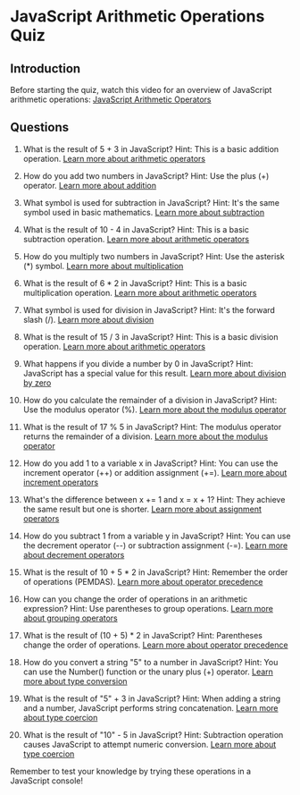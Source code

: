 # JavaScript Arithmetic Operations Quiz

## Introduction
Before starting the quiz, watch this video for an overview of JavaScript arithmetic operations:
[JavaScript Arithmetic Operators](https://www.youtube.com/watch?v=FyGIKD2fxIo)

## Questions

1. What is the result of 5 + 3 in JavaScript?
   Hint: This is a basic addition operation.
   [Learn more about arithmetic operators](https://www.w3schools.com/js/js_arithmetic.asp)

2. How do you add two numbers in JavaScript?
   Hint: Use the plus (+) operator.
   [Learn more about addition](https://www.w3schools.com/js/js_arithmetic.asp)

3. What symbol is used for subtraction in JavaScript?
   Hint: It's the same symbol used in basic mathematics.
   [Learn more about subtraction](https://www.w3schools.com/js/js_arithmetic.asp)

4. What is the result of 10 - 4 in JavaScript?
   Hint: This is a basic subtraction operation.
   [Learn more about arithmetic operators](https://www.w3schools.com/js/js_arithmetic.asp)

5. How do you multiply two numbers in JavaScript?
   Hint: Use the asterisk (*) symbol.
   [Learn more about multiplication](https://www.w3schools.com/js/js_arithmetic.asp)

6. What is the result of 6 * 2 in JavaScript?
   Hint: This is a basic multiplication operation.
   [Learn more about arithmetic operators](https://www.w3schools.com/js/js_arithmetic.asp)

7. What symbol is used for division in JavaScript?
   Hint: It's the forward slash (/).
   [Learn more about division](https://www.w3schools.com/js/js_arithmetic.asp)

8. What is the result of 15 / 3 in JavaScript?
   Hint: This is a basic division operation.
   [Learn more about arithmetic operators](https://www.w3schools.com/js/js_arithmetic.asp)

9. What happens if you divide a number by 0 in JavaScript?
   Hint: JavaScript has a special value for this result.
   [Learn more about division by zero](https://www.w3schools.com/js/js_arithmetic.asp)

10. How do you calculate the remainder of a division in JavaScript?
    Hint: Use the modulus operator (%).
    [Learn more about the modulus operator](https://www.w3schools.com/js/js_arithmetic.asp)

11. What is the result of 17 % 5 in JavaScript?
    Hint: The modulus operator returns the remainder of a division.
    [Learn more about the modulus operator](https://www.w3schools.com/js/js_arithmetic.asp)

12. How do you add 1 to a variable x in JavaScript?
    Hint: You can use the increment operator (++) or addition assignment (+=).
    [Learn more about increment operators](https://www.w3schools.com/js/js_arithmetic.asp)

13. What's the difference between x += 1 and x = x + 1?
    Hint: They achieve the same result but one is shorter.
    [Learn more about assignment operators](https://www.w3schools.com/js/js_assignment.asp)

14. How do you subtract 1 from a variable y in JavaScript?
    Hint: You can use the decrement operator (--) or subtraction assignment (-=).
    [Learn more about decrement operators](https://www.w3schools.com/js/js_arithmetic.asp)

15. What is the result of 10 + 5 * 2 in JavaScript?
    Hint: Remember the order of operations (PEMDAS).
    [Learn more about operator precedence](https://www.w3schools.com/js/js_arithmetic.asp)

16. How can you change the order of operations in an arithmetic expression?
    Hint: Use parentheses to group operations.
    [Learn more about grouping operators](https://www.w3schools.com/js/js_arithmetic.asp)

17. What is the result of (10 + 5) * 2 in JavaScript?
    Hint: Parentheses change the order of operations.
    [Learn more about operator precedence](https://www.w3schools.com/js/js_arithmetic.asp)

18. How do you convert a string "5" to a number in JavaScript?
    Hint: You can use the Number() function or the unary plus (+) operator.
    [Learn more about type conversion](https://www.w3schools.com/js/js_type_conversion.asp)

19. What is the result of "5" + 3 in JavaScript?
    Hint: When adding a string and a number, JavaScript performs string concatenation.
    [Learn more about type coercion](https://www.w3schools.com/js/js_type_conversion.asp)

20. What is the result of "10" - 5 in JavaScript?
    Hint: Subtraction operation causes JavaScript to attempt numeric conversion.
    [Learn more about type coercion](https://www.w3schools.com/js/js_type_conversion.asp)

Remember to test your knowledge by trying these operations in a JavaScript console!
